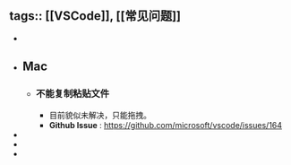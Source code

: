 tags:: [[VSCode]], [[常见问题]]
---

-
- ## Mac
	- ### 不能复制粘贴文件
		- 目前貌似未解决，只能拖拽。
		- **Github Issue** : https://github.com/microsoft/vscode/issues/164
-
-
-